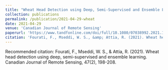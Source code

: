 ```yaml
---
title: "Wheat Head Detection using Deep, Semi-Supervised and Ensemble Learning"
collection: publications
permalink: /publication/2021-04-29-wheat
date: 2021-04-29
venue: 'Canadian Journal of Remote Sensing'
paperurl: 'https://www.tandfonline.com/doi/full/10.1080/07038992.2021.1906213'
citation: 'Fourati, F., Mseddi, W. S., &amp; Attia, R. (2021). Wheat head detection using deep, semi-supervised and ensemble learning. Canadian Journal of Remote Sensing, 47(2), 198-208.'
---
```

Recommended citation: Fourati, F., Mseddi, W. S., & Attia, R. (2021). Wheat head detection using deep, semi-supervised and ensemble learning. Canadian Journal of Remote Sensing, 47(2), 198-208.